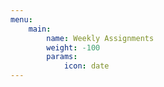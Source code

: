 ```yaml
---
menu:
    main:
        name: Weekly Assignments
        weight: -100
        params:
            icon: date
---
```






